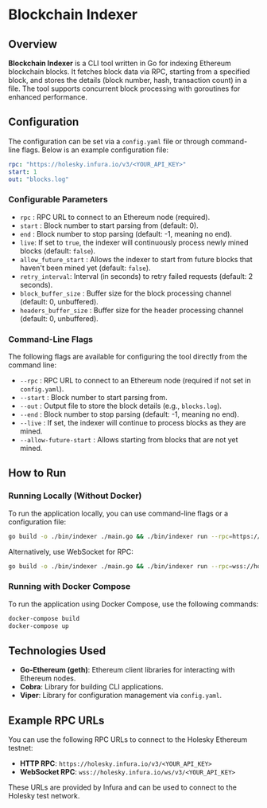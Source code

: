 # Blockchain Indexer

## Overview

**Blockchain Indexer** is a CLI tool written in Go for indexing Ethereum blockchain blocks. It fetches block data via RPC, starting from a specified block, and stores the details (block number, hash, transaction count) in a file. The tool supports concurrent block processing with goroutines for enhanced performance.

## Configuration

The configuration can be set via a `config.yaml` file or through command-line flags. Below is an example configuration file:

```yaml
rpc: "https://holesky.infura.io/v3/<YOUR_API_KEY>"
start: 1
out: "blocks.log"
```

### Configurable Parameters

- `rpc` : RPC URL to connect to an Ethereum node (required).
- `start` : Block number to start parsing from (default: 0).
- `end` : Block number to stop parsing (default: -1, meaning no end).
- `live`: If set to `true`, the indexer will continuously process newly mined blocks (default: `false`).
- `allow_future_start` : Allows the indexer to start from future blocks that haven't been mined yet (default: `false`).
- `retry_interval`: Interval (in seconds) to retry failed requests (default: 2 seconds).
- `block_buffer_size` : Buffer size for the block processing channel (default: 0, unbuffered).
- `headers_buffer_size` : Buffer size for the header processing channel (default: 0, unbuffered).

### Command-Line Flags

The following flags are available for configuring the tool directly from the command line:

- `--rpc` : RPC URL to connect to an Ethereum node (required if not set in `config.yaml`).
- `--start` : Block number to start parsing from.
- `--out` : Output file to store the block details (e.g., `blocks.log`).
- `--end` : Block number to stop parsing (default: -1, meaning no end).
- `--live` : If set, the indexer will continue to process blocks as they are mined.
- `--allow-future-start` : Allows starting from blocks that are not yet mined.

## How to Run

### Running Locally (Without Docker)

To run the application locally, you can use command-line flags or a configuration file:

```bash
go build -o ./bin/indexer ./main.go && ./bin/indexer run --rpc=https://holesky.infura.io/v3/<YOUR_API_KEY> --start=1 --out=blocks.log
```

Alternatively, use WebSocket for RPC:

```bash
go build -o ./bin/indexer ./main.go && ./bin/indexer run --rpc=wss://holesky.infura.io/ws/v3/<YOUR_API_KEY> --start=1 --out=blocks.log
```

### Running with Docker Compose

To run the application using Docker Compose, use the following commands:

```bash
docker-compose build
docker-compose up
```

## Technologies Used

- **Go-Ethereum (geth)**: Ethereum client libraries for interacting with Ethereum nodes.
- **Cobra**: Library for building CLI applications.
- **Viper**: Library for configuration management via `config.yaml`.

## Example RPC URLs

You can use the following RPC URLs to connect to the Holesky Ethereum testnet:

- **HTTP RPC**: `https://holesky.infura.io/v3/<YOUR_API_KEY>`
- **WebSocket RPC**: `wss://holesky.infura.io/ws/v3/<YOUR_API_KEY>`

These URLs are provided by Infura and can be used to connect to the Holesky test network.
